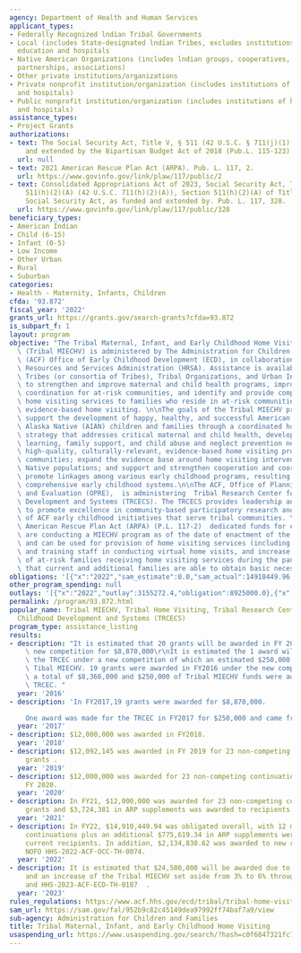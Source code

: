 ```yaml
---
agency: Department of Health and Human Services
applicant_types:
- Federally Recognized lndian Tribal Governments
- Local (includes State-designated lndian Tribes, excludes institutions of higher
  education and hospitals
- Native American Organizations (includes lndian groups, cooperatives, corporations,
  partnerships, associations)
- Other private institutions/organizations
- Private nonprofit institution/organization (includes institutions of higher education
  and hospitals)
- Public nonprofit institution/organization (includes institutions of higher education
  and hospitals)
assistance_types:
- Project Grants
authorizations:
- text: The Social Security Act, Title V, § 511 (42 U.S.C. § 711(j)(1)(H), as funded
    and extended by the Bipartisan Budget Act of 2018 (Pub.L. 115-123).
  url: null
- text: 2021 American Rescue Plan Act (ARPA). Pub. L. 117, 2.
  url: https://www.govinfo.gov/link/plaw/117/public/2
- text: Consolidated Appropriations Act of 2023, Social Security Act, Title V, section
    511(h)(2)(A) (42 U.S.C. 711(h)(2)(A)), Section 511(h)(2)(A) of Title V of the
    Social Security Act, as funded and extended by. Pub. L. 117, 328.
  url: https://www.govinfo.gov/link/plaw/117/public/328
beneficiary_types:
- American Indian
- Child (6-15)
- Infant (0-5)
- Low Income
- Other Urban
- Rural
- Suburban
categories:
- Health - Maternity, Infants, Children
cfda: '93.872'
fiscal_year: '2022'
grants_url: https://grants.gov/search-grants?cfda=93.872
is_subpart_f: 1
layout: program
objective: "The Tribal Maternal, Infant, and Early Childhood Home Visiting Program\
  \ (Tribal MIECHV) is administered by The Administration for Children and Families\
  \ (ACF) Office of Early Childhood Development (ECD), in collaboration with the Health\
  \ Resources and Services Administration (HRSA). Assistance is available to eligible\
  \ Tribes (or consortia of Tribes), Tribal Organizations, and Urban Indian Organizations,\
  \ to strengthen and improve maternal and child health programs, improve service\
  \ coordination for at-risk communities, and identify and provide comprehensive evidence-based\
  \ home visiting services to families who reside in at-risk communities through implementing\
  \ evidence-based home visiting. \n\nThe goals of the Tribal MIECHV program are to:\
  \ support the development of happy, healthy, and successful American Indian and\
  \ Alaska Native (AIAN) children and families through a coordinated home visiting\
  \ strategy that addresses critical maternal and child health, development, early\
  \ learning, family support, and child abuse and neglect prevention needs; implement\
  \ high-quality, culturally-relevant, evidence-based home visiting programs in AIAN\
  \ communities; expand the evidence base around home visiting interventions with\
  \ Native populations; and support and strengthen cooperation and coordination and\
  \ promote linkages among various early childhood programs, resulting in coordinated,\
  \ comprehensive early childhood systems.\n\nThe ACF, Office of Planning, Research\
  \ and Evaluation (OPRE),  is administering  Tribal Research Center for Early Childhood\
  \ Development and Systems (TRCECS). The TRCECS provides leadership and collaboration\
  \ to promote excellence in community-based participatory research and evaluation\
  \ of ACF early childhood initiatives that serve tribal communities. \n\n\nThe 2021\
  \ American Rescue Plan Act (ARPA) (P.L. 117-2)  dedicated funds for entities that\
  \ are conducting a MIECHV program as of the date of enactment of the legislation\
  \ and can be used for provision of home visiting services (including virtual visits),\
  \ and training staff in conducting virtual home visits, and increase the number\
  \ of at-risk families receiving home visiting services during the pandemic and ensure\
  \ that current and additional families are able to obtain basic necessities."
obligations: '[{"x":"2022","sam_estimate":0.0,"sam_actual":14910449.96,"usa_spending_actual":15760447.67},{"x":"2023","sam_estimate":24500000.0,"sam_actual":0.0,"usa_spending_actual":26586132.99},{"x":"2024","sam_estimate":30475000.0,"sam_actual":0.0,"usa_spending_actual":29924877.57}]'
other_program_spending: null
outlays: '[{"x":"2022","outlay":3155272.4,"obligation":8925000.0},{"x":"2023","outlay":13299142.36,"obligation":49334500.26},{"x":"2024","outlay":0.0,"obligation":3010944.0}]'
permalink: /program/93.872.html
popular_name: Tribal MIECHV, Tribal Home Visiting, Tribal Research Center for Early
  Childhood Development and Systems (TRCECS)
program_type: assistance_listing
results:
- description: "It is estimated that 20 grants will be awarded in FY 2016 under a\
    \ new competition for $8,870,000\r\nIt is estimated the 1 award will be made for\
    \ the TRCEC under a new competition of which an estimated $250,000 will come from\
    \ Tibal MIECHV. 19 grants were awarded in FY2016 under the new competition for\
    \ a total of $8,366,000 and $250,000 of Tribal MIECHV funds were awarded for the\
    \ TRCEC. "
  year: '2016'
- description: 'In FY2017,19 grants were awarded for $8,870,000.

    One award was made for the TRCEC in FY2017 for $250,000 and came from Tribal MIECHV.'
  year: '2017'
- description: $12,000,000 was awarded in FY2018.
  year: '2018'
- description: $12,092,145 was awarded in FY 2019 for 23 non-competing continuation
    grants .
  year: '2019'
- description: $12,000,000 was awarded for 23 non-competing continuation grants in
    FY 2020.
  year: '2020'
- description: In FY21, $12,000,000 was awarded for 23 non-competing continuation
    grants and $3,724,381 in ARP supplements was awarded to recipients.
  year: '2021'
- description: In FY22, $14,910,449.94 was obligated overall, with 12 million in non-competing
    continuations plus an additional $775,619.34 in ARP supplements were awarded to
    current recipients. In addition, $2,134,830.62 was awarded to new recipients through
    NOFO HHS-2022-ACF-OCC-TH-0074.
  year: '2022'
- description: It is estimated that $24,500,000 will be awarded due to MIECHV reauthorization
    and an increase of the Tribal MIECHV set aside from 3% to 6% through NOFO's HHS-2023-ACF-ECD-TH-0241
    and HHS-2023-ACF-ECD-TH-0187  .
  year: '2023'
rules_regulations: https://www.acf.hhs.gov/ecd/tribal/tribal-home-visiting
sam_url: https://sam.gov/fal/952b9c82c45149dea97992ff74baf7a9/view
sub-agency: Administration for Children and Families
title: Tribal Maternal, Infant, and Early Childhood Home Visiting
usaspending_url: https://www.usaspending.gov/search/?hash=c0f6847321fc70d3d4c7be977a4e6857
---
```

